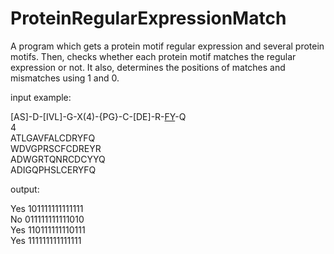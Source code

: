 # ProteinRegularExpressionMatch

A program which gets a protein motif regular expression and several protein motifs. Then, checks whether each protein motif matches the regular expression or not.
It also, determines the positions of matches and mismatches using 1 and 0.

input example:

[AS]-D-[IVL]-G-X(4)-{PG}-C-[DE]-R-[FY](2)-Q<br>
4<br>
ATLGAVFALCDRYFQ<br>
WDVGPRSCFCDREYR<br>
ADWGRTQNRCDCYYQ<br>
ADIGQPHSLCERYFQ<br>

output:

Yes 101111111111111<br>
No 011111111111010<br>
Yes 110111111110111<br>
Yes 111111111111111<br>
